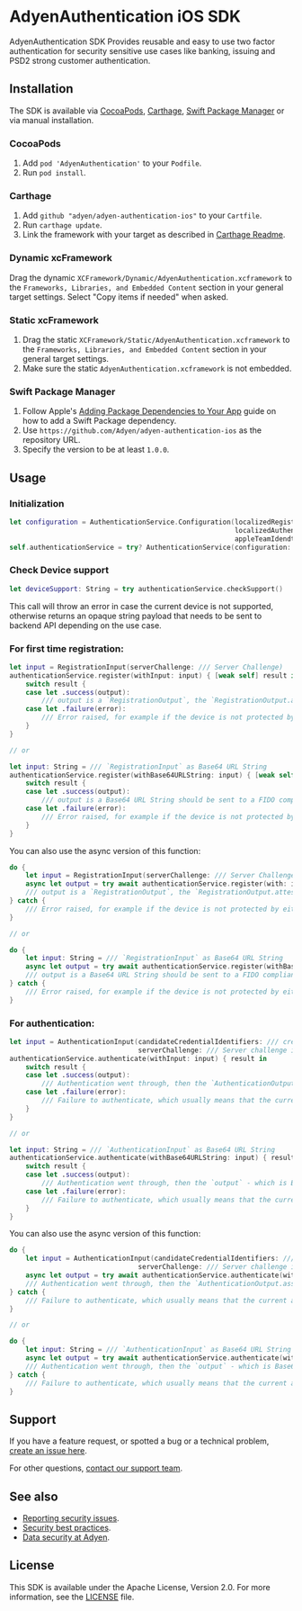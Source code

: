 # AdyenAuthentication iOS SDK

AdyenAuthentication SDK Provides reusable and easy to use two factor authentication for security sensitive use cases like banking, issuing and PSD2 strong customer authentication.

## Installation

The SDK is available via [CocoaPods](http://cocoapods.org), [Carthage](https://github.com/Carthage/Carthage), [Swift Package Manager](https://www.swift.org/package-manager/) or via manual installation.

### CocoaPods

1. Add `pod 'AdyenAuthentication'` to your `Podfile`.
2. Run `pod install`.

### Carthage

1. Add `github "adyen/adyen-authentication-ios"` to your `Cartfile`.
2. Run `carthage update`.
3. Link the framework with your target as described in [Carthage Readme](https://github.com/Carthage/Carthage#adding-frameworks-to-an-application).

### Dynamic xcFramework

Drag the dynamic `XCFramework/Dynamic/AdyenAuthentication.xcframework` to the `Frameworks, Libraries, and Embedded Content` section in your general target settings. Select "Copy items if needed" when asked.

### Static xcFramework

1. Drag the static `XCFramework/Static/AdyenAuthentication.xcframework` to the `Frameworks, Libraries, and Embedded Content` section in your general target settings.
2. Make sure the static `AdyenAuthentication.xcframework` is not embedded.

### Swift Package Manager

1. Follow Apple's [Adding Package Dependencies to Your App](
https://developer.apple.com/documentation/xcode/adding_package_dependencies_to_your_app
) guide on how to add a Swift Package dependency.
2. Use `https://github.com/Adyen/adyen-authentication-ios` as the repository URL.
3. Specify the version to be at least `1.0.0`.

## Usage

### Initialization

```Swift
let configuration = AuthenticationService.Configuration(localizedRegistrationReason: // Text explaining to the user why we need their biometrics while registration,
                                                        localizedAuthenticationReason: // Text explaining to the user why we need their biometrics while authentication.
                                                        appleTeamIdendtifier: // The Apple registered development team identifier.)
self.authenticationService = try? AuthenticationService(configuration: configuration)
```

### Check Device support

```Swift
let deviceSupport: String = try authenticationService.checkSupport()
```

This call will throw an error in case the current device is not supported, otherwise returns an opaque string payload that needs to be sent to backend API depending on the use case.

### For first time registration:

```Swift
let input = RegistrationInput(serverChallenge: /// Server Challenge)
authenticationService.register(withInput: input) { [weak self] result in
    switch result {
    case let .success(output):
        /// output is a `RegistrationOutput`, the `RegistrationOutput.attestationObject` should be sent to a FIDO compliant backend to be validated.
    case let .failure(error):
        /// Error raised, for example if the device is not protected by either pass code, face Id, or fingerprint.
    }
}

// or 

let input: String = /// `RegistrationInput` as Base64 URL String
authenticationService.register(withBase64URLString: input) { [weak self] result in
    switch result {
    case let .success(output):
        /// output is a Base64 URL String should be sent to a FIDO compliant backend to be validated.
    case let .failure(error):
        /// Error raised, for example if the device is not protected by either pass code, face Id, or fingerprint.
    }
}
```
You can also use the async version of this function:

```Swift
do {
    let input = RegistrationInput(serverChallenge: /// Server Challenge)
    async let output = try await authenticationService.register(with: input)
    /// output is a `RegistrationOutput`, the `RegistrationOutput.attestationObject` should be sent to a FIDO compliant backend to be validated.
} catch {
    /// Error raised, for example if the device is not protected by either pass code, face Id, or fingerprint.
}

// or 

do {
    let input: String = /// `RegistrationInput` as Base64 URL String
    async let output = try await authenticationService.register(withBase64URLString: input)
    /// output is a Base64 URL String should be sent to a FIDO compliant backend to be validated.
} catch {
    /// Error raised, for example if the device is not protected by either pass code, face Id, or fingerprint.
}
```

### For authentication:

```Swift
let input = AuthenticationInput(candidateCredentialIdentifiers: /// credentials list obtained from a FIDO compliant backend tied to the current account/device,
                                serverChallenge: /// Server challenge in the form of opaque binary data)
authenticationService.authenticate(withInput: input) { result in
    switch result {
    case let .success(output):
        /// Authentication went through, then the `AuthenticationOutput.assertionObject` and `AuthenticationOutput.resolvedCredentialIdentifier` should be sent back to a `FIDO` compliant server to validate them both.
    case let .failure(error):
        /// Failure to authenticate, which usually means that the current account is not registered (i.e non of the store credentials match the `AuthenticationInput.candidateCredentialIdentifiers`).
    }
}

// or 

let input: String = /// `AuthenticationInput` as Base64 URL String
authenticationService.authenticate(withBase64URLString: input) { result in
    switch result {
    case let .success(output):
        /// Authentication went through, then the `output` - which is Base64 URL String - should be sent back to a `FIDO` compliant server to validate them both.
    case let .failure(error):
        /// Failure to authenticate, which usually means that the current account is not registered (i.e non of the store credentials match the `AuthenticationInput.candidateCredentialIdentifiers`).
    }
}
```

You can also use the async version of this function:

```Swift
do {
    let input = AuthenticationInput(candidateCredentialIdentifiers: /// credentials list obtained from a FIDO compliant backend tied to the current account/device,
                                serverChallenge: /// Server challenge in the form of opaque binary data)
    async let output = try await authenticationService.authenticate(with: input)
    /// Authentication went through, then the `AuthenticationOutput.assertionObject` and `AuthenticationOutput.resolvedCredentialIdentifier` should be sent back to a `FIDO` compliant server to validate them both.
} catch {
    /// Failure to authenticate, which usually means that the current account is not registered (i.e non of the store credentials match the `AuthenticationInput.candidateCredentialIdentifiers`).
}

// or 

do {
    let input: String = /// `AuthenticationInput` as Base64 URL String
    async let output = try await authenticationService.authenticate(withBase64URLString: input)
    /// Authentication went through, then the `output` - which is Base64 URL String - should be sent back to a `FIDO` compliant server to validate them both.
} catch {
    /// Failure to authenticate, which usually means that the current account is not registered (i.e non of the store credentials match the `AuthenticationInput.candidateCredentialIdentifiers`).
}
```

## Support

If you have a feature request, or spotted a bug or a technical problem, [create an issue here](https://github.com/Adyen/adyen-authentication-ios/issues/new/choose).

For other questions, [contact our support team](https://support.adyen.com/hc/en-us/requests/new?ticket_form_id=360000705420).

## See also

 * [Reporting security issues](https://www.adyen.help/hc/en-us/articles/115001187330-How-do-I-report-a-possible-security-issue-to-Adyen-).
 * [Security best practices](https://docs.adyen.com/online-payments/classic-integrations/api-integration-ecommerce/3d-secure/native-3ds2/ios-sdk-integration/security-best-practices).
 * [Data security at Adyen](https://docs.adyen.com/development-resources/adyen-data-security).

## License

This SDK is available under the Apache License, Version 2.0. For more information, see the [LICENSE](https://github.com/Adyen/adyen-3ds2-ios/blob/master/LICENSE) file.
